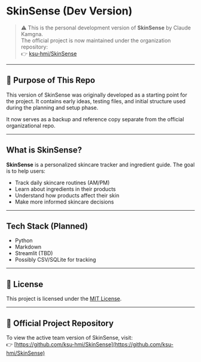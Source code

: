 # SkinSense (Dev Version)

> ⚠️ This is the personal development version of **SkinSense** by Claude Kamgna.  
> The official project is now maintained under the organization repository:  
> 👉 [ksu-hmi/SkinSense](https://github.com/ksu-hmi/SkinSense)

---

## 🧪 Purpose of This Repo

This version of SkinSense was originally developed as a starting point for the project. It contains early ideas, testing files, and initial structure used during the planning and setup phase.

It now serves as a backup and reference copy separate from the official organizational repo.

---

## What is SkinSense?

**SkinSense** is a personalized skincare tracker and ingredient guide. The goal is to help users:

- Track daily skincare routines (AM/PM)
- Learn about ingredients in their products
- Understand how products affect their skin
- Make more informed skincare decisions

---

## Tech Stack (Planned)

- Python
- Markdown
- Streamlit (TBD)
- Possibly CSV/SQLite for tracking

---

## 📄 License

This project is licensed under the [MIT License](https://choosealicense.com/licenses/mit/).

---

## 🔗 Official Project Repository

To view the active team version of SkinSense, visit:  
👉 [https://github.com/ksu-hmi/SkinSense](https://github.com/ksu-hmi/SkinSense)

